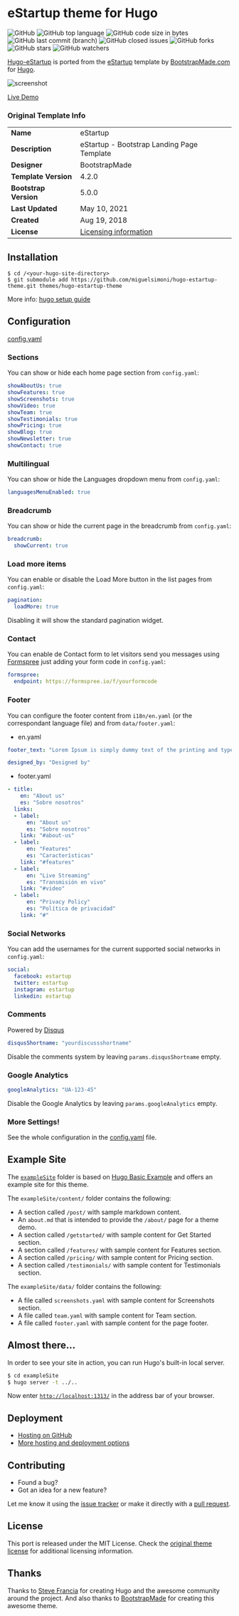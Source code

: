 # eStartup theme for Hugo

![GitHub](https://img.shields.io/github/license/miguelsimoni/hugo-estartup-theme.svg?style=flat-square)
![GitHub top language](https://img.shields.io/github/languages/top/miguelsimoni/hugo-estartup-theme.svg?style=flat-square)
![GitHub code size in bytes](https://img.shields.io/github/languages/code-size/miguelsimoni/hugo-estartup-theme.svg?style=flat-square)
![GitHub last commit (branch)](https://img.shields.io/github/last-commit/miguelsimoni/hugo-estartup-theme/main.svg?style=flat-square)
![GitHub closed issues](https://img.shields.io/github/issues-closed/miguelsimoni/hugo-estartup-theme.svg?style=flat-square)
![GitHub forks](https://img.shields.io/github/forks/miguelsimoni/hugo-estartup-theme.svg?style=flat-square)
![GitHub stars](https://img.shields.io/github/stars/miguelsimoni/hugo-estartup-theme.svg?style=flat-square)
![GitHub watchers](https://img.shields.io/github/watchers/miguelsimoni/hugo-estartup-theme.svg?style=flat-square)

[Hugo-eStartup](https://miguelsimoni.github.io/hugo-estartup-site/) is ported from the [eStartup](https://bootstrapmade.com/estartup-bootstrap-landing-page-template/) template by [BootstrapMade.com](https://bootstrapmade.com/) for [Hugo](https://gohugo.io/).

![screenshot](https://raw.githubusercontent.com/miguelsimoni/hugo-estartup-theme/main/images/tn.png)

[Live Demo](https://miguelsimoni.github.io/hugo-estartup-site/)


### Original Template Info

|||
|-|-|
|**Name** | eStartup |
|**Description** | eStartup - Bootstrap Landing Page Template |
|**Designer** | BootstrapMade |
|**Template Version** | 4.2.0 |
|**Bootstrap Version** | 5.0.0 |
|**Last Updated** | May 10, 2021 |
|**Created** | Aug 19, 2018 |
|**License** | [Licensing information](https://bootstrapmade.com/license/) |


## Installation

```
$ cd /<your-hugo-site-directory>
$ git submodule add https://github.com/miguelsimoni/hugo-estartup-theme.git themes/hugo-estartup-theme
```

More info: [hugo setup guide](https://gohugo.io/overview/installing/)


## Configuration

[config.yaml](https://github.com/miguelsimoni/hugo-estartup-theme/blob/main/exampleSite/config.yaml)

### Sections

You can show or hide each home page section from `config.yaml`:

```yaml
showAboutUs: true
showFeatures: true
showScreenshots: true
showVideo: true
showTeam: true
showTestimonials: true
showPricing: true
showBlog: true
showNewsletter: true
showContact: true
```

### Multilingual

You can show or hide the Languages dropdown menu from `config.yaml`:

```yaml
languagesMenuEnabled: true
```

### Breadcrumb

You can show or hide the current page in the breadcrumb from `config.yaml`:

```yaml
breadcrumb:
  showCurrent: true
```

### Load more items

You can enable or disable the Load More button in the list pages from `config.yaml`:

```yaml
pagination:
  loadMore: true
```

Disabling it will show the standard pagination widget.

### Contact

You can enable de Contact form to let visitors send you messages using [Formspree](https://formspree.io/) just adding your form code in `config.yaml`:

```yaml
formspree:
  endpoint: https://formspree.io/f/yourformcode
```

### Footer

You can configure the footer content from `i18n/en.yaml` (or the correspondant language file) and from `data/footer.yaml`:

- en.yaml

```yaml
footer_text: "Lorem Ipsum is simply dummy text of the printing and typesetting industry. Lorem Ipsum has been the industry's standard dummy text ever since the 1500s."

designed_by: "Designed by"
```
- footer.yaml

```yaml
- title:
    en: "About us"
    es: "Sobre nosotros"
  links:
  - label:
      en: "About us"
      es: "Sobre nosotros"
    link: "#about-us"
  - label:
      en: "Features"
      es: "Características"
    link: "#features"
  - label:
      en: "Live Streaming"
      es: "Transmisión en vivo"
    link: "#video"
  - label:
      en: "Privacy Policy"
      es: "Política de privacidad"
    link: "#"
```

### Social Networks

You can add the usernames for the current supported social networks in `config.yaml`:

```yaml
social:
  facebook: estartup
  twitter: estartup
  instagram: estartup
  linkedin: estartup
```

### Comments

Powered by [Disqus](https://disqus.com)

```yaml
disqusShortname: "yourdiscussshortname"
```

Disable the comments system by leaving `params.disqusShortname` empty.

### Google Analytics

```yaml
googleAnalytics: "UA-123-45"
```

Disable the Google Analytics by leaving `params.googleAnalytics` empty.

### More Settings!

See the whole configuration in the [config.yaml](https://github.com/miguelsimoni/hugo-estartup-theme/blob/main/exampleSite/config.yaml) file.


## Example Site

The [`exampleSite`](https://github.com/miguelsimoni/hugo-estartup-theme/tree/main/exampleSite) folder is based on [Hugo Basic Example](https://github.com/gohugoio/hugoBasicExample) and offers an example site for this theme.

The `exampleSite/content/` folder contains the following:

- A section called `/post/` with sample markdown content.
- An `about.md` that is intended to provide the `/about/` page for a theme demo.
- A section called `/getstarted/` with sample content for Get Started section.
- A section called `/features/` with sample content for Features section.
- A section called `/pricing/` with sample content for Pricing section.
- A section called `/testimonials/` with sample content for Testimonials section.

The `exampleSite/data/` folder contains the following:

- A file called `screenshots.yaml` with sample content for Screenshots section.
- A file called `team.yaml` with sample content for Team section.
- A file called `footer.yaml` with sample content for the page footer.


## Almost there...

In order to see your site in action, you can run Hugo's built-in local server.

```bash
$ cd exampleSite
$ hugo server -t ../..
```

Now enter [`http://localhost:1313/`](http://localhost:1313/) in the address bar of your browser.


## Deployment

- [Hosting on GitHub](https://gohugo.io/hosting-and-deployment/hosting-on-github/)
- [More hosting and deployment options](https://gohugo.io/hosting-and-deployment/)


## Contributing

- Found a bug?
- Got an idea for a new feature?

Let me know it using the [issue tracker](https://github.com/miguelsimoni/hugo-estartup-theme/issues) or make it directly with a [pull request](https://github.com/miguelsimoni/hugo-estartup-theme/pulls).


## License

This port is released under the MIT License. Check the [original theme license](https://bootstrapmade.com/license/) for additional licensing information.


## Thanks

Thanks to [Steve Francia](https://github.com/spf13) for creating Hugo and the awesome community around the project. And also thanks to [BootstrapMade](https://bootstrapmade.com/) for creating this awesome theme.
